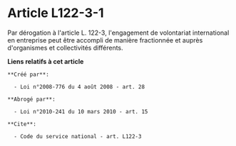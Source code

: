 # Article L122-3-1

Par dérogation à l'article L. 122-3, l'engagement de volontariat international en entreprise peut être accompli de manière
fractionnée et auprès d'organismes et collectivités différents.

**Liens relatifs à cet article**

	**Créé par**:

	  - Loi n°2008-776 du 4 août 2008 - art. 28

	**Abrogé par**:

	  - Loi n°2010-241 du 10 mars 2010 - art. 15

	**Cite**:

	  - Code du service national - art. L122-3
